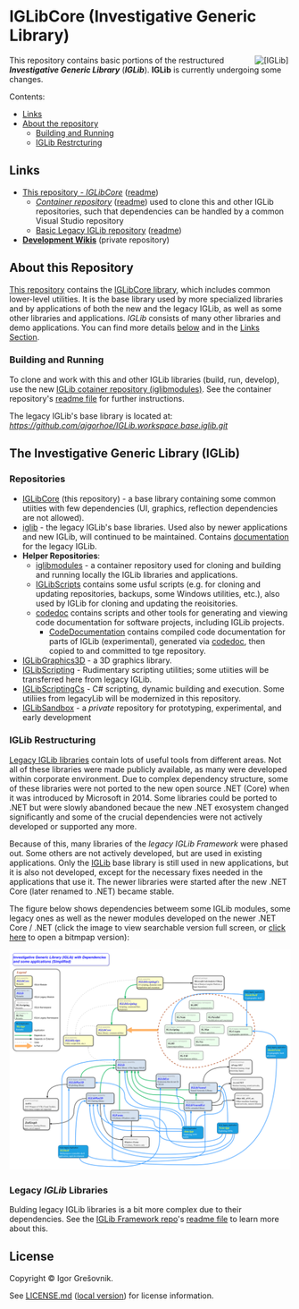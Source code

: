 
# IGLibCore (Investigative Generic Library)

<img src="https://ajgorhoe.github.io/icons/IGLibIcon_256x256.png" alt="[IGLib]" align="right" width="48pt"
  style="float: right; max-width: 30%; width: 48pt; margin-left: 8pt;" />

This repository contains basic portions of the restructured ***Investigative Generic Library*** (***IGLib***). **IGLib** is currently undergoing some changes.

Contents:

* [Links](#links) 
* [About the repository](#about-the-repository)
  * [Building and Running](#building-and-running)
  * [IGLib Restrcturing](#iglib-restructuring)

## Links

* [This repository - *IGLibCore*](https://github.com/ajgorhoe/IGLib.modules.IGLibCore) ([readme](https://github.com/ajgorhoe/IGLib.modules.IGLibCore/blob/master/README.md))
  * *[Container repository](https://github.com/ajgorhoe/iglibmodules)* ([readme](https://github.com/ajgorhoe/iglibmodules/blob/master/README.md)) used to clone this and other IGLib repositories, such that dependencies can be handled by a common Visual Studio repository
  * [Basic Legacy IGLib repository](https://github.com/ajgorhoe/IGLib.workspace.base.iglib) ([readme](https://github.com/ajgorhoe/IGLib.workspace.base.iglib-/blob/master/README.md))
* **[Development Wikis]()** (private repository)

## About this Repository

[This repository](https://github.com/ajgorhoe/IGLib.modules.IGLibCore) contains the [IGLibCore library](./src/IGLib.Core/), which includes common lower-level utilities. It is the base library used by more specialized libraries and by applications of both the new and the legacy IGLib, as well as some other libraries and applications. *IGLib* consists of many other libraries and demo applications. You can find more details [below](#the-investigative-generic-library-iglib) and in the [Links Section](#links).

### Building and Running

To clone and work with this and other IGLib libraries (build, run, develop), use the new [IGLib cotainer repository (iglibmodules)](https://github.com/ajgorhoe/iglibmodules). See the container repository's [readme file](https://github.com/ajgorhoe/iglibmodules/blob/main/README.md) for further instructions.

The legacy IGLib's base library is located at:
*<https://github.com/ajgorhoe/IGLib.workspace.base.iglib.git>*

## The Investigative Generic Library (IGLib)

### Repositories

* [IGLibCore](https://github.com/ajgorhoe/IGLib.modules.IGLibCore) (this repository) - a base library containing some common utiities with few dependencies (UI, graphics, reflection dependencies are not allowed).
* [iglib](https://github.com/ajgorhoe/IGLib.workspace.base.iglib) - the legacy IGLib's base libraries. Used also by newer applications and new IGLib, will continued to be maintained. Contains [documentation](https://github.com/ajgorhoe/IGLib.workspace.base.iglib/blob/master/README.md) for the legacy IGLib.
* **Helper Repositories**:
  * [iglibmodules](https://github.com/ajgorhoe/iglibmodules) - a container repository used for cloning and building and running locally the IGLib libraries  and applications.
  * [IGLibScripts](https://github.com/ajgorhoe/IGLib.modules.IGLibScripts/) contains some usful scripts (e.g. for cloning and updating repositories, backups, some Windows utilities, etc.), also used by IGLib for cloning and updating the reoisitories.
  * [codedoc](https://github.com/ajgorhoe/IGLib.workspace.doc.codedoc) contains scripts and other tools for generating and viewing code documentation for software projects, including IGLib projects.
    * [CodeDocumentation](https://github.com/ajgorhoe/CodeDocumentation) contains compiled code documentation for parts of IGLib (experimental), generated via [codedoc](https://github.com/ajgorhoe/IGLib.workspace.doc.codedoc), then copied to and committed to tge repository.
* [IGLibGraphics3D](https://github.com/ajgorhoe/IGLib.modules.IGLibGraphics3D) - a 3D graphics library.
* [IGLibScripting](d:\users\ws\ws\other\iglibmodules\IGLibScripting) - Rudimentary scripting utilities; some utiities will be transferred here from legacy IGLib.
* [IGLibScriptingCs](https://github.com/ajgorhoe/IGLib.modules.IGLibScriptingCs) - C# scripting, dynamic building and execution. Some utiliies from legacyLib will be modernized in this repository.
* [IGLibSandbox](https://github.com/ajgorhoe/IGLib.modules.IGLibSandbox) - a *private* repository for prototyping, experimental, and early development

### IGLib Restructuring

[Legacy IGLib libraries](https://github.com/ajgorhoe/IGLib.workspace.base.iglib/blob/master/README.md) contain lots of useful tools from different areas. Not all of these libraries were made publicly available, as many were developed within corporate environment. Due to complex dependency structure, some of these libraries were not ported to the new open source .NET (Core) when it was introduced by Microsoft in 2014. Some libraries could be ported to .NET but were slowly abandoned becaue the new .NET exosystem changed significantly and some of the crucial dependencies were not actively developed or supported any more.

Because of this, many libraries of the *legacy IGLib Framework* were phased out. Some others are not actively developed, but are used in existing applications. Only the [IGLib](https://github.com/ajgorhoe/IGLib.workspace.base.iglib) base library is still used in new applications, but it is also not developed, except for the necessary fixes needed in the applications that use it. The newer libraries were started after the new .NET Core (later renamed to .NET) became stable.

The figure below shows dependencies betweem some IGLib modules, some legacy ones as well as the newer modules developed on the newer .NET Core / .NET (click the image to view searchable version full screen, or [click here](https://ajgorhoe.github.io/IGLibFramework/images/IGLib/IGLibDependencyGraph.jpg) to open a bitmpap version):

<a href="https://ajgorhoe.github.io/IGLibFramework/images/IGLib/IGLibDependencyGraph.svg"><img src="./doc/images/IGLibDependencyGraph.svg" width="max(80%), 800px"></img></a>

### Legacy *IGLib* Libraries

Bulding legacy IGLib libraries is a bit more complex due to their dependencies. See the [IGLib Framework repo](https://github.com/ajgorhoe/IGLib.workspace.base.iglib/)'s [readme file](https://github.com/ajgorhoe/IGLib.workspace.base.iglib/blob/master/README.md) to learn more about this.

## License

Copyright © Igor Grešovnik.

See [LICENSE.md](https://github.com/ajgorhoe/IGLib.modules.IGLibCore/blob/main/LICENSE.md) ([local version](./LICENSE.md)) for license information.
